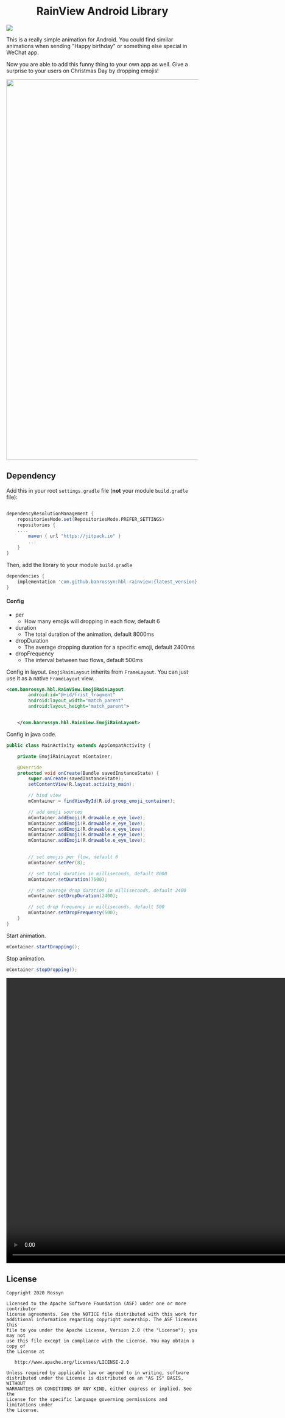 <p align="center">
  <h1 align="center">RainView Android Library</h1>
</p>

[![](https://jitpack.io/v/banrossyn/hbl-rainview.svg)](https://jitpack.io/#banrossyn/hbl-rainview)

This is a really simple animation for Android. You could find similar animations when sending "Happy birthday" or something else special in WeChat app.

Now you are able to add this funny thing to your own app as well. Give a surprise to your users on Christmas Day by dropping emojis!


<p align="center">
    <a >
      <img src="https://user-images.githubusercontent.com/97843190/175557605-d94809f7-7b9c-414f-b45c-aabeaae5ad31.jpg" width="1000" />
    </a>
  </p>




## Dependency

Add this in your root `settings.gradle` file (**not** your module `build.gradle` file):

```gradle

dependencyResolutionManagement {
    repositoriesMode.set(RepositoriesMode.PREFER_SETTINGS)
    repositories {
    ....
        maven { url "https://jitpack.io" }
        ...
    }
}
```

Then, add the library to your module `build.gradle`

```gradle
dependencies {
    implementation 'com.github.banrossyn:hbl-rainview:{latest_version}'
}
```

#### Config

- per
    - How many emojis will dropping in each flow, default 6
- duration
    - The total duration of the animation, default 8000ms
- dropDuration
    - The average dropping duration for a specific emoji, default 2400ms
- dropFrequency
    - The interval between two flows, default 500ms

Config in layout. `EmojiRainLayout` inherits from `FrameLayout`. You can just use it as a native `FrameLayout` view.

```xml
<com.banrossyn.hbl.RainView.EmojiRainLayout
        android:id="@+id/frist_fragment"
        android:layout_width="match_parent"
        android:layout_height="match_parent">


    </com.banrossyn.hbl.RainView.EmojiRainLayout>
```

Config in java code.
```java
public class MainActivity extends AppCompatActivity {

    private EmojiRainLayout mContainer;

    @Override
    protected void onCreate(Bundle savedInstanceState) {
        super.onCreate(savedInstanceState);
        setContentView(R.layout.activity_main);

        // bind view
        mContainer = findViewById(R.id.group_emoji_container);

        // add emoji sources
        mContainer.addEmoji(R.drawable.e_eye_love);
        mContainer.addEmoji(R.drawable.e_eye_love);
        mContainer.addEmoji(R.drawable.e_eye_love);
        mContainer.addEmoji(R.drawable.e_eye_love);
        mContainer.addEmoji(R.drawable.e_eye_love);
     

        // set emojis per flow, default 6
        mContainer.setPer(8);

        // set total duration in milliseconds, default 8000
        mContainer.setDuration(7500);

        // set average drop duration in milliseconds, default 2400
        mContainer.setDropDuration(2400);

        // set drop frequency in milliseconds, default 500
        mContainer.setDropFrequency(500);
    }
}
```
Start animation.
```java
mContainer.startDropping();
```

Stop animation.
```java
mContainer.stopDropping();
```
<p align="center">
 <video controls="controls" width="1000" height="749">
<source src="https://user-images.githubusercontent.com/97843190/175556509-fb88bb20-049c-4fcf-a9b3-e062a40c495d.mp4" type="video/mp4" />
 </video>
</p>



## License

```
Copyright 2020 Rossyn

Licensed to the Apache Software Foundation (ASF) under one or more contributor
license agreements. See the NOTICE file distributed with this work for
additional information regarding copyright ownership. The ASF licenses this
file to you under the Apache License, Version 2.0 (the "License"); you may not
use this file except in compliance with the License. You may obtain a copy of
the License at

   http://www.apache.org/licenses/LICENSE-2.0

Unless required by applicable law or agreed to in writing, software
distributed under the License is distributed on an "AS IS" BASIS, WITHOUT
WARRANTIES OR CONDITIONS OF ANY KIND, either express or implied. See the
License for the specific language governing permissions and limitations under
the License.
```
